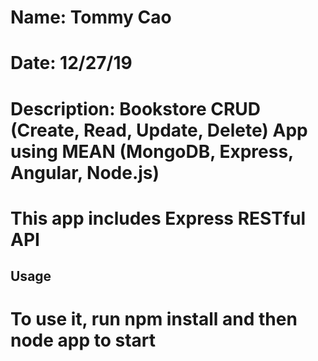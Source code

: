 # Name: Tommy Cao
# Date: 12/27/19
# Description: Bookstore CRUD (Create, Read, Update, Delete) App using MEAN (MongoDB, Express, Angular, Node.js)

# This app includes Express RESTful API

## Usage ##

# To use it, run **npm install** and then **node app** to start
